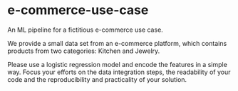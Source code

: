 # e-commerce-use-case
An ML pipeline for a fictitious e-commerce use case.

We provide a small data set from an e-commerce platform, which contains products from two categories: Kitchen and Jewelry.

Please use a logistic regression model and encode the features in a simple way. Focus your efforts on the data integration steps, the readability of your code and the reproducibility and practicality of your solution.

